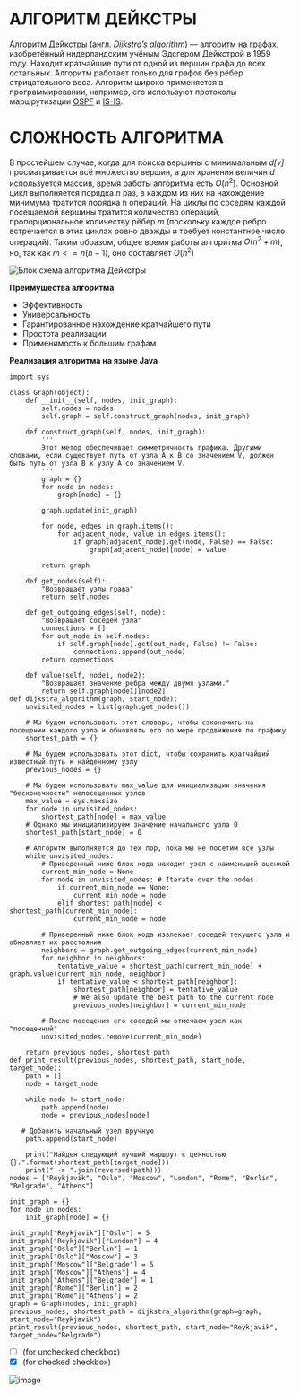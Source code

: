 # **АЛГОРИТМ ДЕЙКСТРЫ**
Алгори́тм Де́йкстры (англ. *Dijkstra’s algorithm*) — алгоритм на графах, изобретённый нидерландским учёным Эдсгером Дейкстрой в 1959 году. 
Находит кратчайшие пути от одной из вершин графа до всех остальных. Алгоритм работает только для графов без рёбер отрицательного веса. 
Алгоритм широко применяется в программировании, например, его используют протоколы маршрутизации [OSPF](https://ru.wikipedia.org/wiki/OSPF) и [IS-IS](https://ru.wikipedia.org/wiki/IS-IS).
# **СЛОЖНОСТЬ АЛГОРИТМА**
В простейшем случае, когда для поиска вершины с минимальным *d[v]* просматривается всё множество вершин, а для хранения величин *d* используется массив, время работы алгоритма есть 
$O(n^2)$. Основной цикл выполняется порядка *n* раз, в каждом из них на нахождение минимума тратится порядка n операций. На циклы по соседям каждой посещаемой вершины тратится количество операций, 
пропорциональное количеству рёбер *m* (поскольку каждое ребро встречается в этих циклах ровно дважды и требует константное число операций). Таким образом, общее время работы алгоритма 
$O(n^{2}+m)$, но, так как $m<=n(n-1)$, оно составляет $O(n^2)$

![Блок схема алгоритма Дейкстры](https://upload.wikimedia.org/wikipedia/commons/thumb/d/da/Алгоритм_Дейкстры.pdf/page1-299px-Алгоритм_Дейкстры.pdf.jpg)

**Преимущества алгоритма**
* Эффективность
* Универсальность
* Гарантированное нахождение кратчайшего пути
* Простота реализации
* Применимость к большим графам

**Реализация алгоритма на языке Java**
```
import sys
 
class Graph(object):
    def __init__(self, nodes, init_graph):
        self.nodes = nodes
        self.graph = self.construct_graph(nodes, init_graph)
        
    def construct_graph(self, nodes, init_graph):
        '''
        Этот метод обеспечивает симметричность графика. Другими словами, если существует путь от узла A к B со значением V, должен быть путь от узла B к узлу A со значением V.
        '''
        graph = {}
        for node in nodes:
            graph[node] = {}
        
        graph.update(init_graph)
        
        for node, edges in graph.items():
            for adjacent_node, value in edges.items():
                if graph[adjacent_node].get(node, False) == False:
                    graph[adjacent_node][node] = value
                    
        return graph
    
    def get_nodes(self):
        "Возвращает узлы графа"
        return self.nodes
    
    def get_outgoing_edges(self, node):
        "Возвращает соседей узла"
        connections = []
        for out_node in self.nodes:
            if self.graph[node].get(out_node, False) != False:
                connections.append(out_node)
        return connections
    
    def value(self, node1, node2):
        "Возвращает значение ребра между двумя узлами."
        return self.graph[node1][node2]
def dijkstra_algorithm(graph, start_node):
    unvisited_nodes = list(graph.get_nodes())
 
    # Мы будем использовать этот словарь, чтобы сэкономить на посещении каждого узла и обновлять его по мере продвижения по графику 
    shortest_path = {}
 
    # Мы будем использовать этот dict, чтобы сохранить кратчайший известный путь к найденному узлу
    previous_nodes = {}
 
    # Мы будем использовать max_value для инициализации значения "бесконечности" непосещенных узлов   
    max_value = sys.maxsize
    for node in unvisited_nodes:
        shortest_path[node] = max_value
    # Однако мы инициализируем значение начального узла 0  
    shortest_path[start_node] = 0
    
    # Алгоритм выполняется до тех пор, пока мы не посетим все узлы
    while unvisited_nodes:
        # Приведенный ниже блок кода находит узел с наименьшей оценкой
        current_min_node = None
        for node in unvisited_nodes: # Iterate over the nodes
            if current_min_node == None:
                current_min_node = node
            elif shortest_path[node] < shortest_path[current_min_node]:
                current_min_node = node
                
        # Приведенный ниже блок кода извлекает соседей текущего узла и обновляет их расстояния
        neighbors = graph.get_outgoing_edges(current_min_node)
        for neighbor in neighbors:
            tentative_value = shortest_path[current_min_node] + graph.value(current_min_node, neighbor)
            if tentative_value < shortest_path[neighbor]:
                shortest_path[neighbor] = tentative_value
                # We also update the best path to the current node
                previous_nodes[neighbor] = current_min_node
 
        # После посещения его соседей мы отмечаем узел как "посещенный"
        unvisited_nodes.remove(current_min_node)
    
    return previous_nodes, shortest_path
def print_result(previous_nodes, shortest_path, start_node, target_node):
    path = []
    node = target_node
    
    while node != start_node:
        path.append(node)
        node = previous_nodes[node]
 
   # Добавить начальный узел вручную
    path.append(start_node)
    
    print("Найден следующий лучший маршрут с ценностью {}.".format(shortest_path[target_node]))
    print(" -> ".join(reversed(path)))
nodes = ["Reykjavik", "Oslo", "Moscow", "London", "Rome", "Berlin", "Belgrade", "Athens"]
 
init_graph = {}
for node in nodes:
    init_graph[node] = {}
    
init_graph["Reykjavik"]["Oslo"] = 5
init_graph["Reykjavik"]["London"] = 4
init_graph["Oslo"]["Berlin"] = 1
init_graph["Oslo"]["Moscow"] = 3
init_graph["Moscow"]["Belgrade"] = 5
init_graph["Moscow"]["Athens"] = 4
init_graph["Athens"]["Belgrade"] = 1
init_graph["Rome"]["Berlin"] = 2
init_graph["Rome"]["Athens"] = 2
graph = Graph(nodes, init_graph)
previous_nodes, shortest_path = dijkstra_algorithm(graph=graph, start_node="Reykjavik")
print_result(previous_nodes, shortest_path, start_node="Reykjavik", target_node="Belgrade")
```
- [ ] (for unchecked checkbox)
- [x] (for checked checkbox)
      
![image](https://github.com/haleckijd/vvpd5/assets/148036390/82787ba4-b8b2-46a1-b07e-e78189a85bf2)

